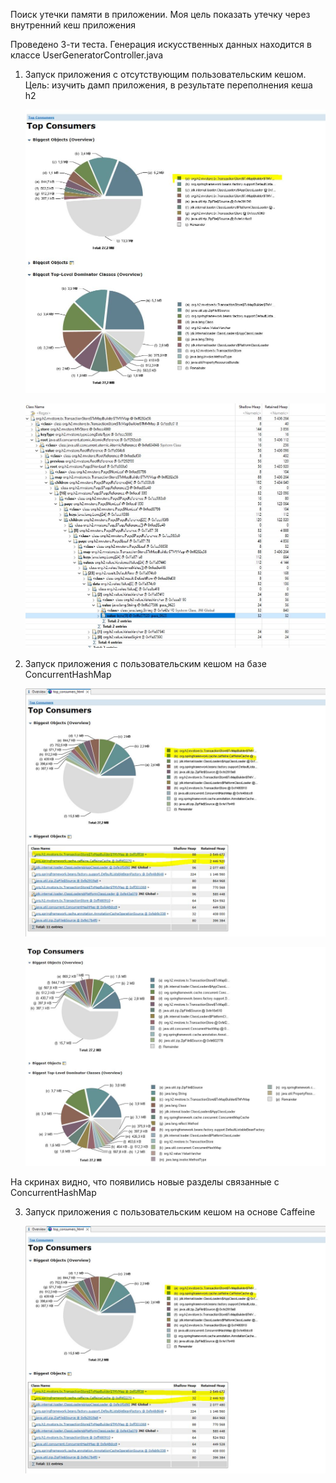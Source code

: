 Поиск утечки памяти в приложении.
Моя цель показать утечку через внутренний кеш приложения

Проведено 3-ти теста.
Генерация искусственных данных находится в классе UserGeneratorController.java

1. Запуск приложения с отсутствующим пользовательским кешом.
   Цель: изучить дамп приложения, в результате переполнения кеша h2 


   ![img1.jpg](img1.jpg)

   ![img2.jpg](img2.jpg)

2. Запуск приложения с пользовательским кешом на базе ConcurrentHashMap


   ![img3.jpg](img3.jpg)
   
   ![img4.jpg](img4.jpg)

На скринах видно, что появились новые разделы связанные с ConcurrentHashMap

3. Запуск приложения с пользовательским кешом на основе Caffeine
 

   ![img5.jpg](img5.jpg)
